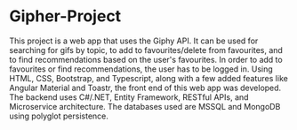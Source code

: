 # Gipher-Project
This project is a web app that uses the Giphy API. It can be used for searching for gifs by topic, to add to favourites/delete from favourites, and to find recommendations based on the user's favourites.
In order to add to favourites or find recommendations, the user has to be logged in.
Using HTML, CSS, Bootstrap, and Typescript, along with a few added features like Angular Material and Toastr, the front end of this web app was developed.
The backend uses C#/.NET, Entity Framework, RESTful APIs, and Microservice architecture.
The databases used are MSSQL and MongoDB using polyglot persistence.

